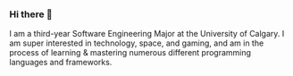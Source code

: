 ### Hi there 👋

I am a third-year Software Engineering Major at the University of Calgary. I am super interested in technology, space, and gaming, and am in the process of learning & mastering numerous different programming languages and frameworks. 

<!-- I am seeking internships for summer 2023! -->



<!--
**AarshShah9/AarshShah9** is a ✨ _special_ ✨ repository because its `README.md` (this file) appears on your GitHub profile.

Here are some ideas to get you started:

- 🔭 I’m currently working on ...
- 🌱 I’m currently learning ...
- 👯 I’m looking to collaborate on ...
- 🤔 I’m looking for help with ...
- 💬 Ask me about ...
- 📫 How to reach me: ...
- 😄 Pronouns: ...
- ⚡ Fun fact: ...
-->

